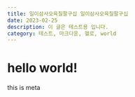 ```yaml
---
title: 일이삼사오육칠팔구십 일이삼사오육칠팔구십
date: 2023-02-25
description: 이 글은 테스트용 입니다.
category: 테스트, 마크다운, 헬로, world
---
```


# hello world!

this is meta
